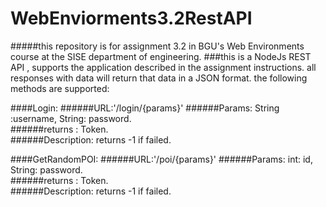 # WebEnviorments3.2RestAPI
#####this repository is for assignment 3.2 in BGU's Web Environments course at the SISE department of engineering.
###this is a NodeJs REST API , supports the application described in the assignment instructions.
all responses with data will return that data in a JSON format. 
the following methods are supported:

####Login:
######URL:'/login/{params}'
######Params: String :username, String: password.   
######returns : Token.   
######Description: returns -1 if failed.


####GetRandomPOI:
######URL:'/poi/{params}'
######Params: int: id, String: password.   
######returns : Token.   
######Description: returns -1 if failed.